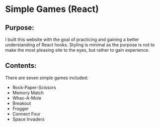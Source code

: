 # Simple Games (React)

## Purpose:
I built this website with the goal of practicing and gaining a better understanding of React hooks. Styling is minimal as the purpose is not to make the most pleasing site to the eyes, but rather to gain experience.

## Contents:
There are seven simple games included:
* Rock-Paper-Scissors
* Memory Match
* Whac-A-Mole
* Breakout
* Frogger
* Connect Four
* Space Invaders

